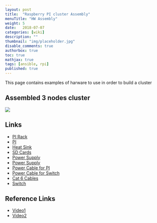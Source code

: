 ```yaml
---
layout: post
title:  "Raspberry PI cluster Assembly"
menuTitle: "HW Assembly"
weight: 5 
date:   2018-07-07
categories: [wiki]
description: ""
thumbnail: "img/placeholder.jpg"
disable_comments: true
authorbox: true
toc: true
mathjax: true
tags: [ansible, rpi]
published: true
---
```


This page contains examples of harware to use in order to build a cluster

<!--more-->

## Assembled 3 nodes cluster

![](/images/raspberrypi/DSC08310.JPG)

## Links

- [PI Rack](https://www.amazon.com/gp/product/B077D4J3M5)
- [PI](https://www.amazon.com/gp/product/B07BDR5PDW)
- [Heat Sink](https://www.amazon.com/gp/product/B01G9NA2I6)
- [SD Cards](https://www.amazon.com/gp/product/B06XWN9Q99)
- [Power Supply](https://www.amazon.com/gp/product/B00VH8ZW02)
- [Power Supply](https://www.amazon.com/gp/product/B00YRYS4T4)
- [Power Cable for PI](https://www.amazon.com/gp/product/B015XR60MQ)
- [Power Cable for Switch](https://www.amazon.com/gp/product/B003MQO96U)
- [Cat 6 Cables](https://www.amazon.com/gp/product/B00E5I7T9I)
- [Switch](https://www.amazon.com/gp/product/B001QUA6R0)

## Reference Links

- [Video1](https://www.youtube.com/watch?v=KJKhRLKXr-Q)
- [Video2](https://www.youtube.com/watch?v=eZ5uX-JJbyY)

